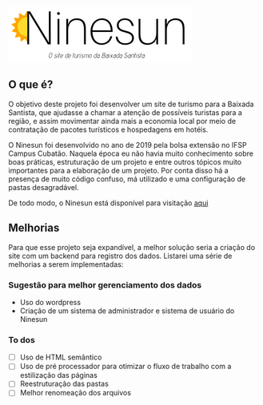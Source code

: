 ![Ninesun](IMG/LOGO/brand.png)

## O que é?
O objetivo deste projeto foi desenvolver um site de turismo para a Baixada Santista, que ajudasse a chamar a atenção de possíveis turistas para a região, e assim movimentar ainda mais a economia local por meio de contratação de pacotes turísticos e hospedagens em hotéis. 

O Ninesun foi desenvolvido no ano de 2019 pela bolsa extensão no IFSP Campus Cubatão. Naquela época eu não havia muito conhecimento sobre boas práticas, estruturação de um projeto e entre outros tópicos muito importantes para a elaboração de um projeto. Por conta disso há a presença de muito código confuso, má utilizado e uma configuração de pastas desagradável.

De todo modo, o Ninesun está disponível para visitação [aqui](https://rbmelolima.github.io/Ninesun/)

## Melhorias
Para que esse projeto seja expandível, a melhor solução seria a criação do site com um backend para registro dos dados. Listarei uma série de melhorias a serem implementadas:

### Sugestão para melhor gerenciamento dos dados
* Uso do wordpress
* Criação de um sistema de administrador e sistema de usuário do Ninesun

### To dos
- [ ] Uso de HTML semântico
- [ ] Uso de pré processador para otimizar o fluxo de trabalho com a estilização das páginas
- [ ] Reestruturação das pastas
- [ ] Melhor renomeação dos arquivos
